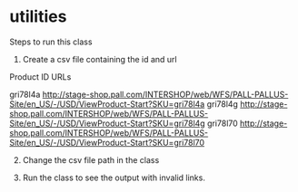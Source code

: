 # utilities


Steps to run this class
1) Create a csv file containing the id and url 

Product ID	 URLs

gri78l4a	  http://stage-shop.pall.com/INTERSHOP/web/WFS/PALL-PALLUS-Site/en_US/-/USD/ViewProduct-Start?SKU=gri78l4a
gri78l4g	  http://stage-shop.pall.com/INTERSHOP/web/WFS/PALL-PALLUS-Site/en_US/-/USD/ViewProduct-Start?SKU=gri78l4g
gri78l70	http://stage-shop.pall.com/INTERSHOP/web/WFS/PALL-PALLUS-Site/en_US/-/USD/ViewProduct-Start?SKU=gri78l70

2) Change the csv file path in the class 

3) Run the class to see the output with invalid links.
